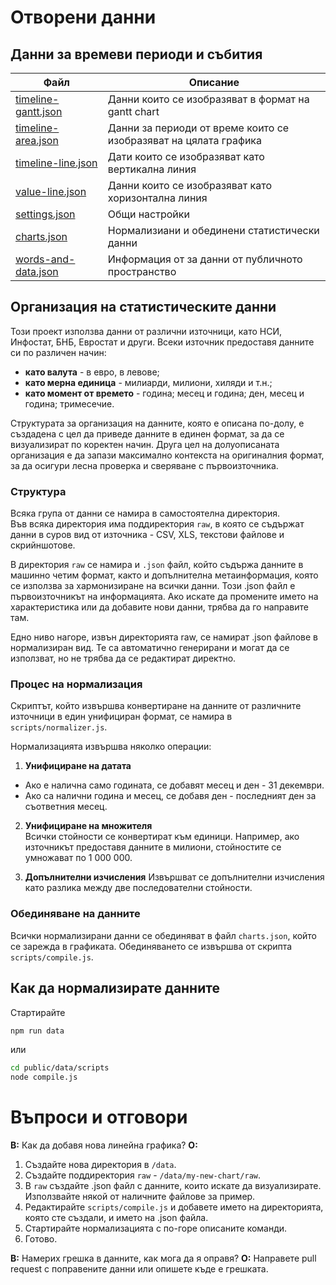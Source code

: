 # Отворени данни

## Данни за времеви периоди и събития

| Файл                                       | Описание                                                         |
| ------------------------------------------ | ---------------------------------------------------------------- |
| [timeline-gantt.json](timeline-gantt.json) | Данни които се изобразяват в формат на gantt chart               |
| [timeline-area.json](timeline-area.json)   | Данни за периоди от време които се изобразяват на цялата графика |
| [timeline-line.json](timeline-line.json)   | Дати които се изобразяват като вертикална линия                  |
| [value-line.json](value-line.json)         | Данни които се изобразяват като хоризонтална линия               |
| [settings.json](settings.json)             | Общи настройки                                                   |
| [charts.json](charts.json)                 | Нормализиани и обединени статистически данни                     |
| [words-and-data.json](words-and-data.json) | Информация от за данни от публичното пространство                |

## Организация на статистическите данни

Този проект използва данни от различни източници, като НСИ, Инфостат, БНБ, Евростат и други. Всеки източник предоставя данните си по различен начин:

- **като валута** - в евро, в левове;
- **като мерна единица** - милиарди, милиони, хиляди и т.н.;
- **като момент от времето** - година; месец и година; ден, месец и година; тримесечие.

Структурата за организация на данните, която е описана по-долу, е създадена с цел да приведе данните в единен формат, за да се визуализират по коректен начин. Друга цел на долуописаната организация е да запази максимално контекста на оригиналния формат, за да осигури лесна проверка и сверяване с първоизточника.

### Структура

Всяка група от данни се намира в самостоятелна директория.  
Във всяка директория има поддиректория `raw`, в която се съдържат данни в суров вид от източника - CSV, XLS, текстови файлове и скрийншотове.

В директория `raw` се намира и `.json` файл, който съдържа данните в машинно четим формат, както и допълнителна метаинформация, която се използва за хармонизиране на всички данни. Този .json файл е първоизточникът на информацията. Ако искате да промените името на характеристика или да добавите нови данни, трябва да го направите там.

Едно ниво нагоре, извън директорията raw, се намират .json файлове в нормализиран вид. Те са автоматично генерирани и могат да се използват, но не трябва да се редактират директно.

### Процес на нормализация

Скриптът, който извършва конвертиране на данните от различните източници в един унифициран формат, се намира в `scripts/normalizer.js`.

Нормализацията извършва няколко операции:

1. **Унифициране на датата**

- Ако е налична само годината, се добавят месец и ден - 31 декември.
- Ако са налични година и месец, се добавя ден - последният ден за съответния месец.

2. **Унифициране на множителя**  
   Всички стойности се конвертират към единици. Например, ако източникът предоставя данните в милиони, стойностите се умножават по 1 000 000.

3. **Допълнителни изчисления**
   Извършват се допълнителни изчисления като разлика между две последователни стойности.

### Обединяване на данните

Всички нормализирани данни се обединяват в файл `charts.json`, който се зарежда в графиката. Обединяването се извършва от скрипта `scripts/compile.js`.

## Как да нормализирате данните

Стартирайте

```bash
npm run data
```

или

```bash
cd public/data/scripts
node compile.js
```

# Въпроси и отговори

**В:** Как да добавя нова линейна графика?
**О:**

1. Създайте нова директория в `/data`.
2. Създайте поддиректория `raw` - `/data/my-new-chart/raw`.
3. В `raw` създайте .json файл с данните, които искате да визуализирате. Използвайте някой от наличните файлове за пример.
4. Редактирайте `scripts/compile.js` и добавете името на директорията, която сте създали, и името на .json файла.
5. Стартирайте нормализацията с по-горе описаните команди.
6. Готово.

**В:** Намерих грешка в данните, как мога да я оправя?
**О:** Направете pull request с поправените данни или опишете къде е грешката.
